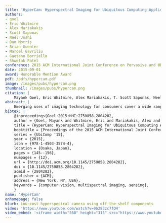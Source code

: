 ```yaml
---
title: 'HyperCam: Hyperspectral Imaging for Ubiquitous Computing Applications'
authors: 
- goel
- Eric Whitmire
- Alex Mariakakis
- Scott Saponas
- Neel Joshi
- Dan Morris
- Brian Guenter
- Marcel Gavriliu
- Gaetano Borriello
- Shwetak Patel
conference: 2015 ACM International Joint Conference on Pervasive and Ubiquitous Computing (UbiComp '15)
date: 2015-09-01
award: Honorable Mention Award
pdf: /pdfs/hypercam.pdf
image: /images/pubs/hypercam.png
thumbnail: /images/pubs/hypercam.png
citation: |
    Mayank Goel, Eric Whitmire, Alex Mariakakis, T. Scott Saponas, Neel Joshi, Dan Morris, Brian Guenter, Marcel Gavriliu, Gaetano Borriello, and Shwetak N. Patel. 2015. HyperCam: hyperspectral imaging for ubiquitous computing applications. In Proceedings of the 2015 ACM International Joint Conference on Pervasive and Ubiquitous Computing (UbiComp '15). ACM, New York, NY, USA, 145-156. DOI: http://dx.doi.org/10.1145/2750858.2804282
abstract: |
    Emerging uses of imaging technology for consumers cover a wide range of application areas from health to interaction techniques; however, typical cameras primarily transduce light from the visible spectrum into only three overlapping components of the spectrum: red, blue, and green. In contrast, hyperspectral imaging breaks down the electromagnetic spectrum into more narrow components and expands coverage beyond the visible spectrum. While hyperspectral imaging has proven useful as an industrial technology, its use as a sensing approach has been fragmented and largely neglected by the UbiComp community. We explore an approach to make hyperspectral imaging easier and bring it closer to the end-users. HyperCam provides a low-cost implementation of a multispectral camera and a software approach that automatically analyzes the scene and provides a user with an optimal set of images that try to capture the salient information of the scene. We present a number of use-cases that demonstrate HyperCam's usefulness and effectiveness.
bibtex: |
    @inproceedings{Goel:2015:HHI:2750858.2804282,
    author = {Goel, Mayank and Whitmire, Eric and Mariakakis, Alex and Saponas, T. Scott and Joshi, Neel and Morris, Dan and Guenter, Brian and Gavriliu, Marcel and Borriello, Gaetano and Patel, Shwetak N.},
    title = {HyperCam: Hyperspectral Imaging for Ubiquitous Computing Applications},
    booktitle = {Proceedings of the 2015 ACM International Joint Conference on Pervasive and Ubiquitous Computing},
    series = {UbiComp '15},
    year = {2015},
    isbn = {978-1-4503-3574-4},
    location = {Osaka, Japan},
    pages = {145--156},
    numpages = {12},
    url = {http://doi.acm.org/10.1145/2750858.2804282},
    doi = {10.1145/2750858.2804282},
    acmid = {2804282},
    publisher = {ACM},
    address = {New York, NY, USA},
    keywords = {computer vision, multispectral imaging, sensing},
    }
name: 'HyperCam'
onhomepage: false
blurb: Low-cost hyperspectral camera using off-the-shelf components
video: 'https://www.youtube.com/watch?v=0b283zc7fQ4'
video_embed: '<iframe width="560" height="315" src="https://www.youtube.com/embed/0b283zc7fQ4" frameborder="0" allowfullscreen></iframe>'
---
```

